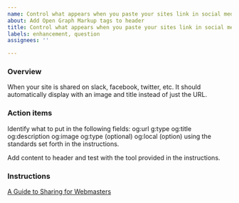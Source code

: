 ```yaml
---
name: Control what appears when you paste your sites link in social media sites
about: Add Open Graph Markup tags to header
title: Control what appears when you paste your sites link in social media sites
labels: enhancement, question
assignees: ''

---
```


### Overview
When your site is shared on slack, facebook, twitter, etc. It should automatically display with an image and title instead of just the URL.

### Action items
Identify what to put in the following fields:
og:url
g:type
og:title
og:description
og:image
og:type (optional)
og:local (option)
using the standards set forth in the instructions.

Add content to header and test with the tool provided in the instructions.

### Instructions
[A Guide to Sharing for Webmasters](https://developers.facebook.com/docs/sharing/webmasters#markup)
